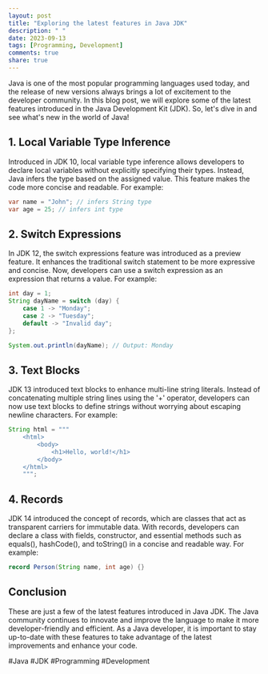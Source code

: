 ```yaml
---
layout: post
title: "Exploring the latest features in Java JDK"
description: " "
date: 2023-09-13
tags: [Programming, Development]
comments: true
share: true
---
```


Java is one of the most popular programming languages used today, and the release of new versions always brings a lot of excitement to the developer community. In this blog post, we will explore some of the latest features introduced in the Java Development Kit (JDK). So, let's dive in and see what's new in the world of Java!

## 1. Local Variable Type Inference ##

Introduced in JDK 10, local variable type inference allows developers to declare local variables without explicitly specifying their types. Instead, Java infers the type based on the assigned value. This feature makes the code more concise and readable. For example:

```java
var name = "John"; // infers String type
var age = 25; // infers int type
```

## 2. Switch Expressions ##

In JDK 12, the switch expressions feature was introduced as a preview feature. It enhances the traditional switch statement to be more expressive and concise. Now, developers can use a switch expression as an expression that returns a value. For example:

```java
int day = 1;
String dayName = switch (day) {
    case 1 -> "Monday";
    case 2 -> "Tuesday";
    default -> "Invalid day";
};

System.out.println(dayName); // Output: Monday
```

## 3. Text Blocks ##

JDK 13 introduced text blocks to enhance multi-line string literals. Instead of concatenating multiple string lines using the '+' operator, developers can now use text blocks to define strings without worrying about escaping newline characters. For example:

```java
String html = """
    <html>
        <body>
            <h1>Hello, world!</h1>
        </body>
    </html>
    """;
```

## 4. Records ##

JDK 14 introduced the concept of records, which are classes that act as transparent carriers for immutable data. With records, developers can declare a class with fields, constructor, and essential methods such as equals(), hashCode(), and toString() in a concise and readable way. For example:

```java
record Person(String name, int age) {}
```

## Conclusion ##

These are just a few of the latest features introduced in Java JDK. The Java community continues to innovate and improve the language to make it more developer-friendly and efficient. As a Java developer, it is important to stay up-to-date with these features to take advantage of the latest improvements and enhance your code.

#Java #JDK #Programming #Development